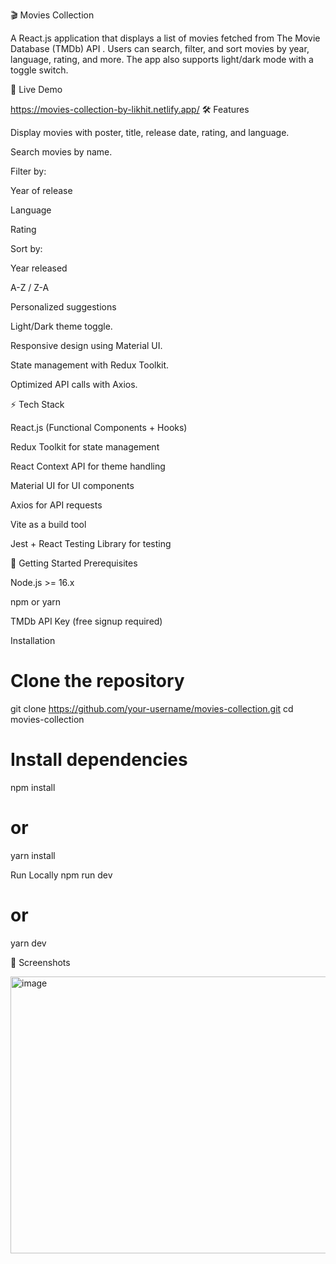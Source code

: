 🎬 Movies Collection

A React.js application that displays a list of movies fetched from The Movie Database (TMDb) API
. Users can search, filter, and sort movies by year, language, rating, and more. The app also supports light/dark mode with a toggle switch.

🔗 Live Demo

https://movies-collection-by-likhit.netlify.app/
🛠 Features

Display movies with poster, title, release date, rating, and language.

Search movies by name.

Filter by:

Year of release

Language

Rating

Sort by:

Year released

A-Z / Z-A

Personalized suggestions

Light/Dark theme toggle.

Responsive design using Material UI.

State management with Redux Toolkit.

Optimized API calls with Axios.

⚡ Tech Stack

React.js (Functional Components + Hooks)

Redux Toolkit for state management

React Context API for theme handling

Material UI for UI components

Axios for API requests

Vite as a build tool

Jest + React Testing Library for testing

🚀 Getting Started
Prerequisites

Node.js >= 16.x

npm or yarn

TMDb API Key (free signup required)

Installation
# Clone the repository
git clone https://github.com/your-username/movies-collection.git
cd movies-collection

# Install dependencies
npm install
# or
yarn install

Run Locally
npm run dev
# or
yarn dev

📸 Screenshots

<img width="952" height="443" alt="image" src="https://github.com/user-attachments/assets/cbc005dc-efad-48a1-b140-b424588a3f40" />

